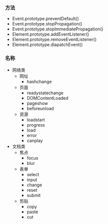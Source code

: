 ### 方法
* Event.prototype.preventDefault()
* Event.prototype.stopPropagation()
* Event.prototype.stopImmediatePropagation()
* Element.prototype.addEventListener()
* Element.prototype.removeEventListener()
* Element.prototype.diapatchEvent()

### 名称
* 网络类
    * 网址
        * hashchange
    * 页面
        * readystatechange
        * DOMContentLoaded
        * pageshow
        * beforeunload
    * 资源
        * loadstart
        * progress
        * load
        * error
        * canplay
* 文档类
    * 焦点
        * focus
        * blur
    * 表单
        * select
        * input
        * change
        * reset
        * submit
    * 剪贴
        * copy
        * paste
        * cut
